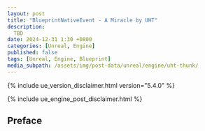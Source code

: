 ```yaml
---
layout: post
title: "BlueprintNativeEvent - A Miracle by UHT"
description:
  TBD
date: 2024-12-31 1:30 +0800
categories: [Unreal, Engine]
published: false
tags: [Unreal, Engine, Blueprint]
media_subpath: /assets/img/post-data/unreal/engine/uht-thunk/
---
```


{% include ue_version_disclaimer.html version="5.4.0" %}

{% include ue_engine_post_disclaimer.html %}

## Preface
